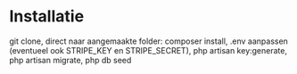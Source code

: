 <h1> Installatie </h1>

<p> git clone, direct naar aangemaakte folder: composer install, .env aanpassen (eventueel ook STRIPE_KEY en STRIPE_SECRET), php artisan key:generate, php artisan migrate, php db seed </p>
